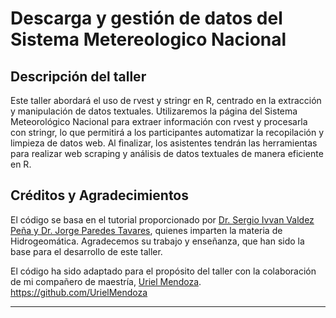 # Descarga y gestión de datos del Sistema Metereologico Nacional

## Descripción del taller

Este taller abordará el uso de rvest y stringr en R, centrado en la extracción y manipulación de datos textuales. Utilizaremos la página del Sistema Meteorológico Nacional para extraer información con rvest y procesarla con stringr, lo que permitirá a los participantes automatizar la recopilación y limpieza de datos web. Al finalizar, los asistentes tendrán las herramientas para realizar web scraping y análisis de datos textuales de manera eficiente en R.

## Créditos y Agradecimientos

El código se basa en el tutorial proporcionado por [Dr. Sergio Ivvan Valdez Peña y Dr. Jorge Paredes Tavares](https://sites.google.com/centrogeo.edu.mx/tutoriales-geocomputacion/series_de_tiempo/descarga-de-datos-del-smn), quienes imparten la materia de Hidrogeomática. Agradecemos su trabajo y enseñanza, que han sido la base para el desarrollo de este taller.

El código ha sido adaptado para el propósito del taller con la colaboración de mi compañero de maestría, [Uriel Mendoza](https://mx.linkedin.com/in/uriel-mendoza-46146b1b9).
https://github.com/UrielMendoza


---
